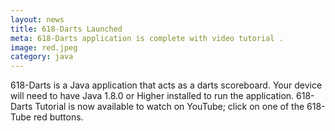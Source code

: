 ```yaml
---
layout: news
title: 618-Darts Launched
meta: 618-Darts application is complete with video tutorial .
image: red.jpeg 
category: java
---
```

618-Darts is a Java application that acts as a darts scoreboard. Your device will need to have Java 1.8.0 or Higher 
installed to run the application.
618-Darts Tutorial is now available to watch on YouTube; click on one of the 618-Tube red buttons.